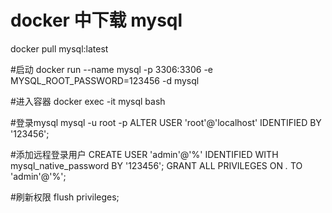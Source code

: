 # docker 中下载 mysql
docker pull mysql:latest

#启动
docker run --name mysql -p 3306:3306 -e MYSQL_ROOT_PASSWORD=123456 -d mysql

#进入容器
docker exec -it mysql bash

#登录mysql
mysql -u root -p
ALTER USER 'root'@'localhost' IDENTIFIED BY '123456';

#添加远程登录用户
CREATE USER 'admin'@'%' IDENTIFIED WITH mysql_native_password BY '123456';
GRANT ALL PRIVILEGES ON *.* TO 'admin'@'%';

#刷新权限
flush privileges;